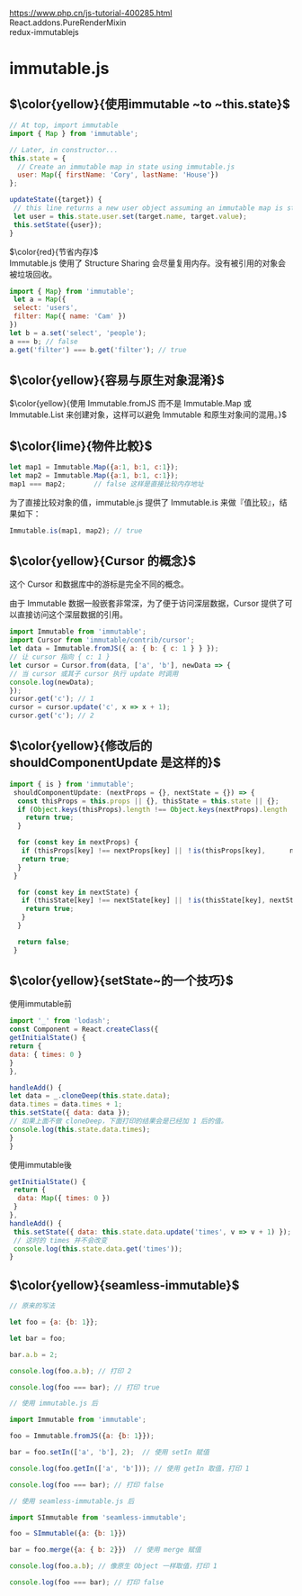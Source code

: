 https://www.php.cn/js-tutorial-400285.html  
React.addons.PureRenderMixin  
redux-immutablejs  


# immutable.js

## $\color{yellow}{使用immutable ~to ~this.state}$  
```js
// At top, import immutable
import { Map } from 'immutable';

// Later, in constructor...
this.state = {
  // Create an immutable map in state using immutable.js
  user: Map({ firstName: 'Cory', lastName: 'House'})
};

updateState({target}) {
 // this line returns a new user object assuming an immutable map is stored in state.
 let user = this.state.user.set(target.name, target.value);
 this.setState({user});
}
```


$\color{red}{节省内存}$  
Immutable.js 使用了 Structure Sharing 会尽量复用内存。没有被引用的对象会被垃圾回收。
```js
import { Map} from 'immutable';
 let a = Map({
 select: 'users',
 filter: Map({ name: 'Cam' })
})
let b = a.set('select', 'people');
a === b; // false
a.get('filter') === b.get('filter'); // true
```
## $\color{yellow}{容易与原生对象混淆}$
$\color{yellow}{使用 Immutable.fromJS 而不是 Immutable.Map 或 Immutable.List 来创建对象，这样可以避免 Immutable 和原生对象间的混用。}$  

## $\color{lime}{物件比較}$
```js
let map1 = Immutable.Map({a:1, b:1, c:1});
let map2 = Immutable.Map({a:1, b:1, c:1});
map1 === map2;       // false 这样是直接比较内存地址
```
为了直接比较对象的值，immutable.js 提供了 Immutable.is 来做『值比较』，结果如下：
```js
Immutable.is(map1, map2); // true
```

## $\color{yellow}{Cursor 的概念}$
这个 Cursor 和数据库中的游标是完全不同的概念。

由于 Immutable 数据一般嵌套非常深，为了便于访问深层数据，Cursor 提供了可以直接访问这个深层数据的引用。
```js
import Immutable from 'immutable';
import Cursor from 'immutable/contrib/cursor';
let data = Immutable.fromJS({ a: { b: { c: 1 } } });
// 让 cursor 指向 { c: 1 }
let cursor = Cursor.from(data, ['a', 'b'], newData => {
// 当 cursor 或其子 cursor 执行 update 时调用
console.log(newData);
});
cursor.get('c'); // 1
cursor = cursor.update('c', x => x + 1);
cursor.get('c'); // 2
```

## $\color{yellow}{修改后的 shouldComponentUpdate 是这样的}$
```js
import { is } from 'immutable';
 shouldComponentUpdate: (nextProps = {}, nextState = {}) => {
  const thisProps = this.props || {}, thisState = this.state || {};
  if (Object.keys(thisProps).length !== Object.keys(nextProps).length || Object.keys(thisState).length !== Object.keys(nextState).length) {
    return true;
  }

  for (const key in nextProps) {
   if (thisProps[key] !== nextProps[key] || ！is(thisProps[key],      nextProps[key])) {
   return true;
  }
 }

  for (const key in nextState) {
   if (thisState[key] !== nextState[key] || ！is(thisState[key], nextState[key])) {
    return true;
   }
  }

  return false;
 }
 ```
## $\color{yellow}{setState~的一个技巧}$
使用immutable前
```js
import '_' from 'lodash';
const Component = React.createClass({
getInitialState() {
return {
data: { times: 0 }
}
},

handleAdd() {
let data = _.cloneDeep(this.state.data);
data.times = data.times + 1;
this.setState({ data: data });
// 如果上面不做 cloneDeep，下面打印的结果会是已经加 1 后的值。
console.log(this.state.data.times);
}
}
```
使用immutable後
```js
getInitialState() {
 return {
  data: Map({ times: 0 })
 }
},
handleAdd() {
 this.setState({ data: this.state.data.update('times', v => v + 1) });
 // 这时的 times 并不会改变
 console.log(this.state.data.get('times'));
}
```



## $\color{yellow}{seamless-immutable}$
```js
// 原来的写法

let foo = {a: {b: 1}};

let bar = foo;

bar.a.b = 2;

console.log(foo.a.b); // 打印 2

console.log(foo === bar); // 打印 true

// 使用 immutable.js 后

import Immutable from 'immutable';

foo = Immutable.fromJS({a: {b: 1}});

bar = foo.setIn(['a', 'b'], 2);  // 使用 setIn 赋值

console.log(foo.getIn(['a', 'b'])); // 使用 getIn 取值，打印 1

console.log(foo === bar); // 打印 false

// 使用 seamless-immutable.js 后

import SImmutable from 'seamless-immutable';

foo = SImmutable({a: {b: 1}})

bar = foo.merge({a: { b: 2}})  // 使用 merge 赋值

console.log(foo.a.b); // 像原生 Object 一样取值，打印 1

console.log(foo === bar); // 打印 false
```